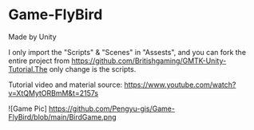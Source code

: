 # Game-FlyBird
 Made by Unity <br>
 
 I only import the "Scripts" & "Scenes" in "Assests", and you can fork the entire project from https://github.com/Britishgaming/GMTK-Unity-Tutorial.The only change is the scripts. <br>

 Tutorial video and material source: https://www.youtube.com/watch?v=XtQMytORBmM&t=2157s<br>

 ![Game Pic] https://github.com/Pengyu-gis/Game-FlyBird/blob/main/BirdGame.png
